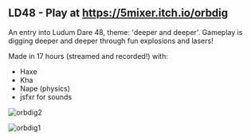 ## LD48 - Play at https://5mixer.itch.io/orbdig
An entry into Ludum Dare 48, theme: 'deeper and deeper'. Gameplay is digging deeper and deeper through fun explosions and lasers!

Made in 17 hours (streamed and recorded!) with:

 - Haxe
 - Kha
 - Nape (physics)
 - jsfxr for sounds

![orbdig2](https://user-images.githubusercontent.com/8501694/115995719-b2451180-a61f-11eb-9ddd-a213fd242e0a.png)

![orbdig1](https://user-images.githubusercontent.com/8501694/115995726-bbce7980-a61f-11eb-91da-3bf851352919.png)
